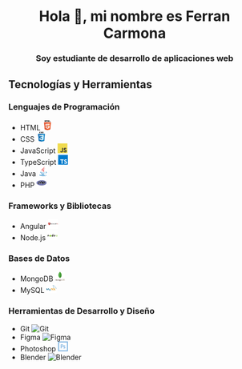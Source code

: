 <h1 align="center">Hola 👋, mi nombre es Ferran Carmona</h1>
<h3 align="center">Soy estudiante de desarrollo de aplicaciones web</h3>

## Tecnologías y Herramientas

### Lenguajes de Programación
- HTML <img src="https://raw.githubusercontent.com/devicons/devicon/master/icons/html5/html5-original-wordmark.svg" alt="HTML" width="20"/>
- CSS <img src="https://raw.githubusercontent.com/devicons/devicon/master/icons/css3/css3-original-wordmark.svg" alt="CSS" width="20"/>
- JavaScript <img src="https://raw.githubusercontent.com/devicons/devicon/master/icons/javascript/javascript-original.svg" alt="JavaScript" width="20"/>
- TypeScript <img src="https://raw.githubusercontent.com/devicons/devicon/master/icons/typescript/typescript-original.svg" alt="TypeScript" width="20"/>
- Java <img src="https://raw.githubusercontent.com/devicons/devicon/master/icons/java/java-original.svg" alt="Java" width="20"/>
- PHP <img src="https://raw.githubusercontent.com/devicons/devicon/master/icons/php/php-original.svg" alt="PHP" width="20"/>

### Frameworks y Bibliotecas
- Angular <img src="https://raw.githubusercontent.com/devicons/devicon/master/icons/angularjs/angularjs-original-wordmark.svg" alt="Angular" width="20"/>
- Node.js <img src="https://raw.githubusercontent.com/devicons/devicon/master/icons/nodejs/nodejs-original-wordmark.svg" alt="Node.js" width="20"/>

### Bases de Datos
- MongoDB <img src="https://raw.githubusercontent.com/devicons/devicon/master/icons/mongodb/mongodb-original-wordmark.svg" alt="MongoDB" width="20"/>
- MySQL <img src="https://raw.githubusercontent.com/devicons/devicon/master/icons/mysql/mysql-original-wordmark.svg" alt="MySQL" width="20"/>

### Herramientas de Desarrollo y Diseño
- Git <img src="https://www.vectorlogo.zone/logos/git-scm/git-scm-icon.svg" alt="Git" width="20"/>
- Figma <img src="https://www.vectorlogo.zone/logos/figma/figma-icon.svg" alt="Figma" width="20"/>
- Photoshop <img src="https://raw.githubusercontent.com/devicons/devicon/master/icons/photoshop/photoshop-line.svg" alt="Photoshop" width="20"/>
- Blender <img src="https://download.blender.org/branding/community/blender_community_badge_white.svg" alt="Blender" width="20"/>
